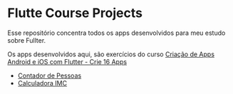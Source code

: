 # Flutte Course Projects

Esse repositório concentra todos os apps desenvolvidos para meu estudo sobre Fullter.

Os apps desenvolvidos aqui, são exercícios do curso [Criação de Apps Android e iOS com Flutter - Crie 16 Apps](https://www.udemy.com/course/curso-completo-flutter-app-android-ios/)

- [Contador de Pessoas](./contador_de_pessoas)
- [Calculadora IMC](./calculadora_imc)
